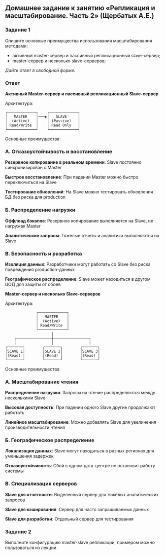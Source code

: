 ## Домашнее задание к занятию «Репликация и масштабирование. Часть 2» (Щербатых А.Е.)
### Задание 1
Опишите основные преимущества использования масштабирования методами:

- активный master-сервер и пассивный репликационный slave-сервер;
- master-сервер и несколько slave-серверов;

*Дайте ответ в свободной форме.*

### Ответ

**Активный Master-сервер и пассивный репликационный Slave-сервер**

Архитектура:

``` text
┌─────────────┐    ┌─────────────┐
│   MASTER    │───▶│   SLAVE     │
│  (Active)   │    │ (Passive)   │
│ Read/Write  │    │ Read Only   │
└─────────────┘    └─────────────┘
```
Основные преимущества:

### А. Отказоустойчивость и восстановление

**Резервное копирование в реальном времени**: Slave постоянно синхронизирован с Master 

**Быстрое восстановление**: При падении Master можно быстро переключиться на Slave

**Тестирование обновлений**: На Slave можно тестировать обновления БД без риска для production

### Б. Распределение нагрузки

**Оффлоад бэкапов**: Резервное копирование выполняется на Slave, не нагружая Master

**Аналитические запросы**: Тяжелые отчеты и аналитика выполняются на Slave

### В. Безопасность и разработка

**Изоляция данных**: Разработчики могут работать со Slave без риска повреждения production-данных

**Географическое распределение**: Slave может находиться в другом ЦОД для защиты от сбоев

**Master-сервер и несколько Slave-серверов**

Архитектура:

``` text
              ┌─────────────┐
              │   MASTER    │
              │  (Active)   │
              │ Read/Write  │
              └─────────────┘
                     │
    ┌────────────────┼────────────────┐
    │                │                │
┌───────┐        ┌───────┐        ┌───────┐
│SLAVE 1│        │SLAVE 2│        │SLAVE 3│
│(Read) │        │(Read) │        │(Read) │
└───────┘        └───────┘        └───────┘
```
Основные преимущества:
### А. Масштабирование чтения ###

**Распределение нагрузки**: Запросы на чтение распределяются между несколькими Slave

**Высокая доступность**: При падении одного Slave другие продолжают работать

**Линейное масштабирование**: Можно добавлять Slave для увеличения производительности чтения

### Б. Географическое распределение ###

**Локализация данных**: Slave могут находиться в разных регионах для уменьшения задержек

**Отказоустойчивость**: Сбой в одном дата-центре не остановит работу системы

### В. Специализация серверов ###

**Slave для отчетности**: Выделенный сервер для тяжелых аналитических запросов

**Slave для кэширования**: Сервер для часто запрашиваемых данных

**Slave для разработки**: Отдельный сервер для тестирования

### Задание 2
Выполните конфигурацию master-slave репликации, примером можно пользоваться из лекции.
